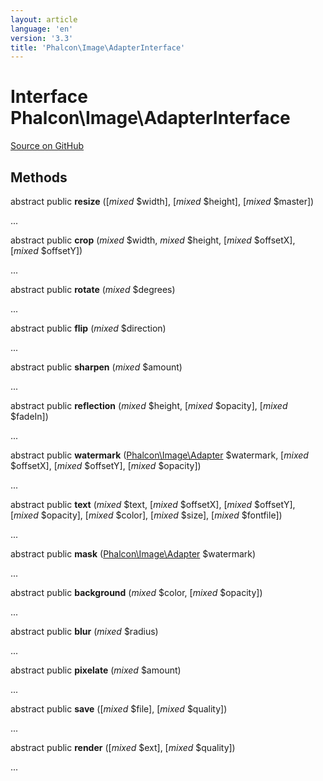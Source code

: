 ```yaml
---
layout: article
language: 'en'
version: '3.3'
title: 'Phalcon\Image\AdapterInterface'
---
```

# Interface **Phalcon\Image\AdapterInterface**

<a href="https://github.com/phalcon/cphalcon/tree/v3.3.0/phalcon/image/adapterinterface.zep" class="btn btn-default btn-sm">Source on GitHub</a>

## Methods
abstract public  **resize** ([*mixed* $width], [*mixed* $height], [*mixed* $master])

...


abstract public  **crop** (*mixed* $width, *mixed* $height, [*mixed* $offsetX], [*mixed* $offsetY])

...


abstract public  **rotate** (*mixed* $degrees)

...


abstract public  **flip** (*mixed* $direction)

...


abstract public  **sharpen** (*mixed* $amount)

...


abstract public  **reflection** (*mixed* $height, [*mixed* $opacity], [*mixed* $fadeIn])

...


abstract public  **watermark** ([Phalcon\Image\Adapter](/3.3/en/api/Phalcon_Image_Adapter) $watermark, [*mixed* $offsetX], [*mixed* $offsetY], [*mixed* $opacity])

...


abstract public  **text** (*mixed* $text, [*mixed* $offsetX], [*mixed* $offsetY], [*mixed* $opacity], [*mixed* $color], [*mixed* $size], [*mixed* $fontfile])

...


abstract public  **mask** ([Phalcon\Image\Adapter](/3.3/en/api/Phalcon_Image_Adapter) $watermark)

...


abstract public  **background** (*mixed* $color, [*mixed* $opacity])

...


abstract public  **blur** (*mixed* $radius)

...


abstract public  **pixelate** (*mixed* $amount)

...


abstract public  **save** ([*mixed* $file], [*mixed* $quality])

...


abstract public  **render** ([*mixed* $ext], [*mixed* $quality])

...


